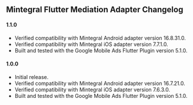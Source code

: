 ## Mintegral Flutter Mediation Adapter Changelog

#### 1.1.0
* Verified compatibility with Mintegral Android adapter version 16.8.31.0.
* Verified compatibility with Mintegral iOS adapter version 7.7.1.0.
* Built and tested with the Google Mobile Ads Flutter Plugin version 5.1.0.

#### 1.0.0

* Initial release.
* Verified compatibility with Mintegral Android adapter version 16.7.21.0.
* Verified compatibility with Mintegral iOS adapter version 7.6.3.0.
* Built and tested with the Google Mobile Ads Flutter Plugin version 5.1.0.
